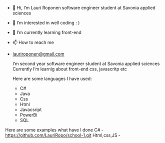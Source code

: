- 👋 Hi, I’m Lauri Roponen software engineer student at Savonia applied sciences
- 👀 I’m interested in well coding : )
- 🌱 I’m currently learning front-end
- 📫 How to reach me
- lauriroponen@gmail.com

  I’m second year software engineer student at Savonia applied sciences
  Currently I’m learnig about front-end css, javascritp etc

  Here are some languages I have used:
  - C#
  - Java
  - Css
  - Html
  - Javacsript
  - PowerBi
  - SQL

 Here are some examples what have I done
 C# - https://github.com/LauriRopo/school-1.git
 Html,css,JS - 
 
  

